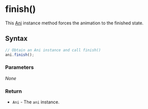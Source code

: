 # finish\(\)

This [Ani](./) instance method forces the animation to the finished state.

## Syntax

```javascript
// Obtain an Ani instance and call finish()
ani.finish();
```

### Parameters

_None_

### Return

* `Ani` - The `ani` instance.

